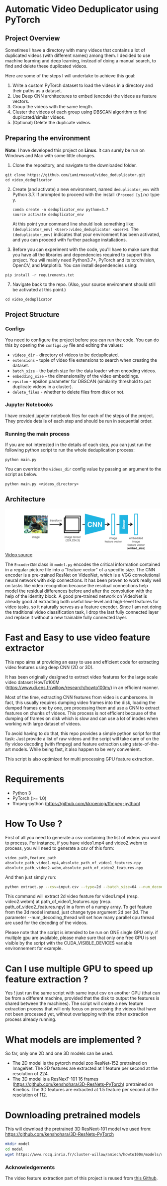 # Automatic Video Deduplicator using PyTorch

## Project Overview
Sometimes I have a directory with many videos that contains a lot of duplicated videos (with different names) among them. I decided to use machine learning and deep learning, instead of doing a manual search, to find and delete these duplicated videos. 

Here are some of the steps I will undertake to achieve this goal:
1. Write a custom PyTorch dataset to load the videos in a directory and their paths as a dataset.
2. Use Deep CNN architectures to embed (encode) the videos as feature vectors.
3. Group the videos with the same length.
4. Cluster the videos of each group using DBSCAN algorithm to find duplicated/similar videos.
5. (Optional) Delete the duplicate videos.


## Preparing the environment
**Note**: I have developed this project on __Linux__. It can surely be run on Windows and Mac with some little changes.

1. Clone the repository, and navigate to the downloaded folder.
```
git clone https://github.com/iamirmasoud/video_deduplicator.git
cd video_deduplicator
```

2. Create (and activate) a new environment, named `deduplicator_env` with Python 3.7. If prompted to proceed with the install `(Proceed [y]/n)` type y.

	```shell
	conda create -n deduplicator_env python=3.7
	source activate deduplicator_env
	```
	
	At this point your command line should look something like: `(deduplicator_env) <User>:video_deduplicator <user>$`. The `(deduplicator_env)` indicates that your environment has been activated, and you can proceed with further package installations.

6. Before you can experiment with the code, you'll have to make sure that you have all the libraries and dependencies required to support this project. You will mainly need Python3.7+, PyTorch and its torchvision, OpenCV, and Matplotlib. You can install  dependencies using:
```
pip install -r requirements.txt
```

7. Navigate back to the repo. (Also, your source environment should still be activated at this point.)
```shell
cd video_deduplicator
```

## Project Structure

### Configs
You need to configure the project before you can run the code. You can do this by opening the `configs.py` file and editing the values:

- `videos_dir` - directory of videos to be deduplicated. 
- `extensions` - tuple of video file extensions to search when creating the dataset.
- `batch_size` - the batch size for the data loader when encoding videos. 
- `embedding_size` - the dimensionality of the video embeddings. 
- `epsilon` - epsilon parameter for DBSCAN (similarity threshold to put duplicate videos in a cluster).
- `delete_files` - whether to delete files from disk or not.

### Jupyter Notebooks
I have created jupyter notebook files for each of the steps of the project. They provide details of each step and should be run in sequential order.

### Running the main process

If you are not interested in the details of each step, you can just run the following python script to run the whole deduplication process:

```shell 
python main.py 
```

You can override the `videos_dir` config value by passing an argument to the script as below.

```shell 
python main.py <videos_directory> 
```


## Architecture
![Encoder Model](assets/encoder.png?raw=true) [Video source](https://arxiv.org/pdf/1411.4555.pdf)

The `EncoderCNN` class in `model.py` encodes the critical information contained in a regular picture file into a "feature vector" of a specific size. The CNN encoder is a pre-trained ResNet on VideoNet, which is a VGG convolutional neural network with skip connections. It has been proven to work really well on tasks like video recognition because the residual connections help model the residual differences before and after the convolution with the help of the identity block. A good pre-trained network on VideoNet is already good at extracting both useful low-level and high-level features for video tasks, so it naturally serves as a feature encoder. Since I am not doing the traditional video classification task, I drop the last fully connected layer and replace it without a new trainable fully connected layer.



# Fast and Easy to use video feature extractor

This repo aims at providing an easy to use and efficient code for extracting
video features using deep CNN (2D or 3D).

It has been originally designed to extract video features for the large scale video dataset HowTo100M (https://www.di.ens.fr/willow/research/howto100m/) in an efficient manner.


Most of the time, extracting CNN features from video is cumbersome.
In fact, this usually requires dumping video frames into the disk, loading the dumped frames one
by one, pre processing them and use a CNN to extract features on chunks of videos.
This process is not efficient because of the dumping of frames on disk which is
slow and can use a lot of inodes when working with large dataset of videos.

To avoid having to do that, this repo provides a simple python script for that task: Just provide a list of raw videos and the script will take care of on the fly video decoding (with ffmpeg) and feature extraction using state-of-the-art models. While being fast, it also happen to be very convenient.

This script is also optimized for multi processing GPU feature extraction.


# Requirements
- Python 3
- PyTorch (>= 1.0)
- ffmpeg-python (https://github.com/kkroening/ffmpeg-python)

# How To Use ?

First of all you need to generate a csv containing the list of videos you
want to process. For instance, if you have video1.mp4 and video2.webm to process,
you will need to generate a csv of this form:

```
video_path,feature_path
absolute_path_video1.mp4,absolute_path_of_video1_features.npy
absolute_path_video2.webm,absolute_path_of_video2_features.npy
```

And then just simply run:

```sh
python extract.py --csv=input.csv --type=2d --batch_size=64 --num_decoding_thread=4
```
This command will extract 2d video feature for video1.mp4 (resp. video2.webm) at path_of_video1_features.npy (resp. path_of_video2_features.npy) in
a form of a numpy array.
To get feature from the 3d model instead, just change type argument 2d per 3d.
The parameter --num_decoding_thread will set how many parallel cpu thread are used for the decoding of the videos.

Please note that the script is intended to be run on ONE single GPU only.
if multiple gpu are available, please make sure that only one free GPU is set visible
by the script with the CUDA_VISIBLE_DEVICES variable environnement for example.

# Can I use multiple GPU to speed up feature extraction ?

Yes ! just run the same script with same input csv on another GPU (that can be from a different machine, provided that the disk to output the features is shared between the machines). The script will create a new feature extraction process that will only focus on processing the videos that have not been processed yet, without overlapping with the other extraction process already running.

# What models are implemented ?
So far, only one 2D and one 3D models can be used.

- The 2D model is the pytorch model zoo ResNet-152 pretrained on ImageNet. The 2D features are extracted at 1 feature per second at the resolution of 224.
- The 3D model is a ResNexT-101 16 frames (https://github.com/kenshohara/3D-ResNets-PyTorch) pretrained on Kinetics. The 3D features are extracted at 1.5 feature per second at the resolution of 112.

# Downloading pretrained models
This will download the pretrained 3D ResNext-101 model we used from: https://github.com/kenshohara/3D-ResNets-PyTorch 

```sh
mkdir model
cd model
wget https://www.rocq.inria.fr/cluster-willow/amiech/howto100m/models/resnext101.pth
```



### Acknowledgements
The video feature extraction part of this project is reused from [this Github](https://github.com/antoine77340/video_feature_extractor).

